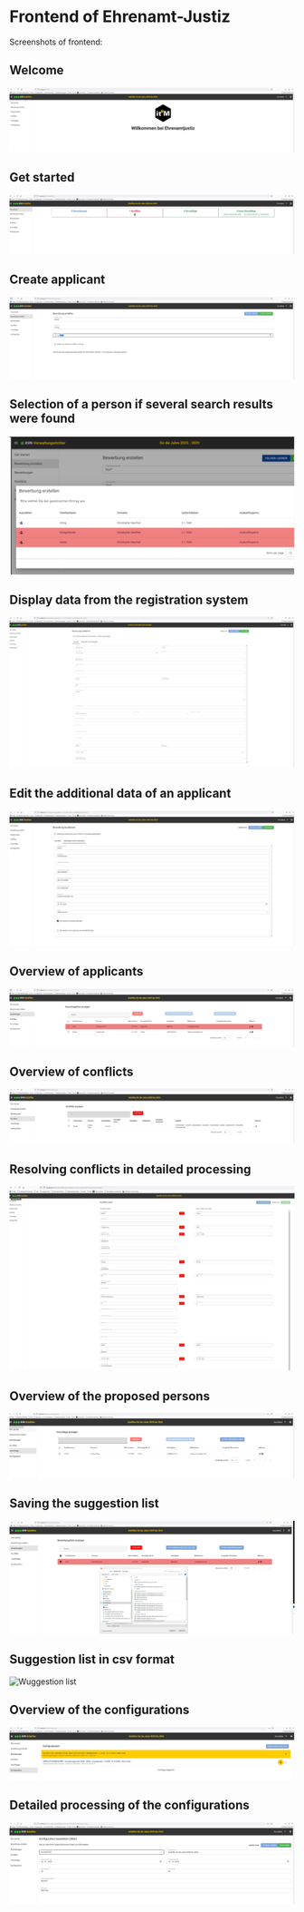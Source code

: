 # Frontend of Ehrenamt-Justiz

Screenshots of frontend:

## Welcome

<p>
    <img src="../docs/images/EJ_01_Willkommen.PNG"  alt="Willkommen"/>
</p>

## Get started

<p>
    <img src="../docs/images/EJ_02_GetStarted.PNG"  alt="Get Started"/>
</p>

## Create applicant

<p>
    <img src="../docs/images/EJ_03_BewerbungErstellen.PNG"  alt="Create applicant"/>
</p>

## Selection of a person if several search results were found

<p>
    <img src="../docs/images/EJ_04_BewerbungErstellenAuswahlPerson.PNG"  alt="Select person"/>
</p>

## Display data from the registration system

<p>
    <img src="../docs/images/EJ_05_BewerbungBearbeitenAusEWO.PNG"  alt="Display registration data"/>
</p>

## Edit the additional data of an applicant

<p>
    <img src="../docs/images/EJ_06_BewerbungBearbeitenZusatzangaben.PNG"  alt="Edit additional data"/>
</p>

## Overview of applicants

<p>
    <img src="../docs/images/EJ_07_BewerbungenUebersicht.PNG"  alt="Overview of applicants"/>
</p>

## Overview of conflicts

<p>
    <img src="../docs/images/EJ_08_KonflikteUebersicht.PNG"  alt="Overview of conflicts"/>
</p>

## Resolving conflicts in detailed processing

<p>
    <img src="../docs/images/EJ_09_KonflikteLoesen.PNG"  alt="Resolving conflicts"/>
</p>

## Overview of the proposed persons

<p>
    <img src="../docs/images/EJ_10_VorschlaegeUebersicht.PNG"  alt="Overview of the proposed persons"/>
</p>

## Saving the suggestion list

<p>
    <img src="../docs/images/EJ_11_VorschlagslisteSpeichern.PNG"  alt="Saving the suggestion list"/>
</p>

## Suggestion list in csv format

<p>
    <img src="../docs/images/EJ_12_VorschlagslisteCSV.PNG"  alt="Wuggestion list"/>
</p>

## Overview of the configurations

<p>
    <img src="../docs/images/EJ_22_KonfigurationUebersicht.PNG"  alt="Willkommen"/>
</p>

## Detailed processing of the configurations

<p>
    <img src="../docs/images/EJ_21_KonfigurationBearbeiten.PNG"  alt="Willkommen"/>
</p>
